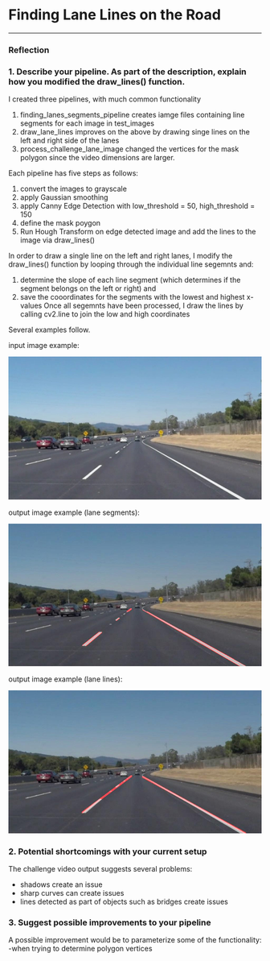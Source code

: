# **Finding Lane Lines on the Road** 

[//]: # (Image References)

[image1]: ./test_images/solidWhiteCurve.jpg "Grayscale"

[image2]: ./test_images_output/solidWhiteCurve.jpg "Grayscale"

[image3]: ./test_images_output/lineSolidWhiteCurve.jpg "Grayscale"

---

### Reflection

### 1. Describe your pipeline. As part of the description, explain how you modified the draw_lines() function.

I created three pipelines, with much common functionality
  1. finding_lanes_segments_pipeline creates iamge files containing line segments for each image in test_images
  2. draw_lane_lines improves on the above by drawing singe lines on the left and right side of the lanes
  3. process_challenge_lane_image changed the vertices for the mask polygon since the video dimensions are larger.
 
Each pipeline has five steps as follows:
  1. convert the images to grayscale
  2. apply Gaussian smoothing
  3. apply Canny Edge Detection with low_threshold = 50, high_threshold = 150
  4. define the mask poygon
  5. Run Hough Transform on edge detected image and add the lines to the image via draw_lines()

In order to draw a single line on the left and right lanes, I modify the draw_lines() function by looping through
  the individual line segemnts and:
  1. determine the slope of each line segment (which determines if the segment belongs on the left or right) and
  2. save the cooordinates for the segments with the lowest and highest x-values
Once all segemnts have been processed, I draw the lines by calling cv2.line to join the low and high coordinates

Several examples follow.

input image example: 

![alt text][image1]

output image example (lane segments): 

![alt text][image2]

output image example (lane lines): 

![alt text][image3]


### 2. Potential shortcomings with your current setup

The challenge video output suggests several problems:
  - shadows create an issue
  - sharp curves can create issues
  - lines detected as part of objects such as bridges create issues

### 3. Suggest possible improvements to your pipeline

A possible improvement would be to parameterize some of the functionality:
  -when trying to determine polygon vertices

